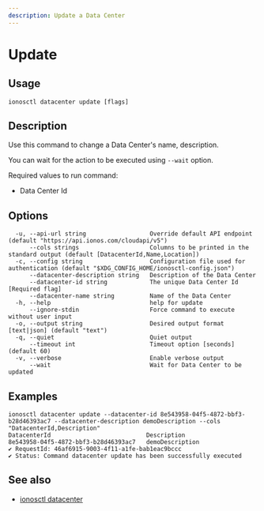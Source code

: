 ```yaml
---
description: Update a Data Center
---
```


# Update

## Usage

```text
ionosctl datacenter update [flags]
```

## Description

Use this command to change a Data Center's name, description. 

You can wait for the action to be executed using `--wait` option.

Required values to run command:
- Data Center Id

## Options

```text
  -u, --api-url string                  Override default API endpoint (default "https://api.ionos.com/cloudapi/v5")
      --cols strings                    Columns to be printed in the standard output (default [DatacenterId,Name,Location])
  -c, --config string                   Configuration file used for authentication (default "$XDG_CONFIG_HOME/ionosctl-config.json")
      --datacenter-description string   Description of the Data Center
      --datacenter-id string            The unique Data Center Id [Required flag]
      --datacenter-name string          Name of the Data Center
  -h, --help                            help for update
      --ignore-stdin                    Force command to execute without user input
  -o, --output string                   Desired output format [text|json] (default "text")
  -q, --quiet                           Quiet output
      --timeout int                     Timeout option [seconds] (default 60)
  -v, --verbose                         Enable verbose output
      --wait                            Wait for Data Center to be updated
```

## Examples

```text
ionosctl datacenter update --datacenter-id 8e543958-04f5-4872-bbf3-b28d46393ac7 --datacenter-description demoDescription --cols "DatacenterId,Description"
DatacenterId                           Description
8e543958-04f5-4872-bbf3-b28d46393ac7   demoDescription
✔ RequestId: 46af6915-9003-4f11-a1fe-bab1eac9bccc
✔ Status: Command datacenter update has been successfully executed
```

## See also

* [ionosctl datacenter](./)


